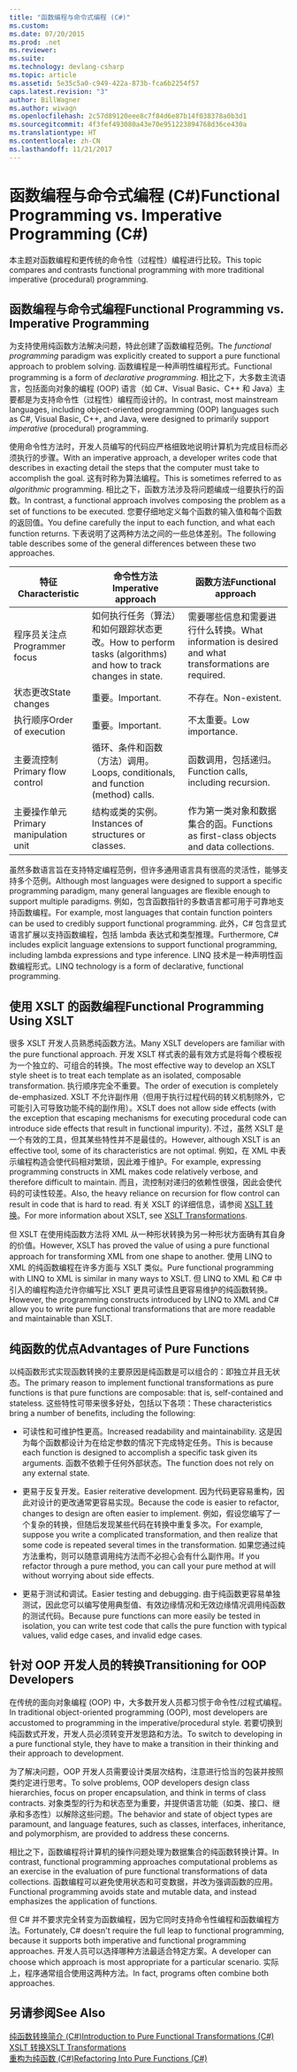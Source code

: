 ```yaml
---
title: "函数编程与命令式编程 (C#)"
ms.custom: 
ms.date: 07/20/2015
ms.prod: .net
ms.reviewer: 
ms.suite: 
ms.technology: devlang-csharp
ms.topic: article
ms.assetid: 5e35c5a0-c949-422a-873b-fca6b2254f57
caps.latest.revision: "3"
author: BillWagner
ms.author: wiwagn
ms.openlocfilehash: 2c57d89120eee8c7f84d6e87b14f038378a0b3d1
ms.sourcegitcommit: 4f3fef493080a43e70e951223894768d36ce430a
ms.translationtype: HT
ms.contentlocale: zh-CN
ms.lasthandoff: 11/21/2017
---
```

# <a name="functional-programming-vs-imperative-programming-c"></a><span data-ttu-id="663dd-102">函数编程与命令式编程 (C#)</span><span class="sxs-lookup"><span data-stu-id="663dd-102">Functional Programming vs. Imperative Programming (C#)</span></span>
<span data-ttu-id="663dd-103">本主题对函数编程和更传统的命令性（过程性）编程进行比较。</span><span class="sxs-lookup"><span data-stu-id="663dd-103">This topic compares and contrasts functional programming with more traditional imperative (procedural) programming.</span></span>  
  
## <a name="functional-programming-vs-imperative-programming"></a><span data-ttu-id="663dd-104">函数编程与命令式编程</span><span class="sxs-lookup"><span data-stu-id="663dd-104">Functional Programming vs. Imperative Programming</span></span>  
 <span data-ttu-id="663dd-105">为支持使用纯函数方法解决问题，特此创建了函数编程范例。</span><span class="sxs-lookup"><span data-stu-id="663dd-105">The *functional programming* paradigm was explicitly created to support a pure functional approach to problem solving.</span></span> <span data-ttu-id="663dd-106">函数编程是一种声明性编程形式。</span><span class="sxs-lookup"><span data-stu-id="663dd-106">Functional programming is a form of *declarative programming*.</span></span> <span data-ttu-id="663dd-107">相比之下，大多数主流语言，包括面向对象的编程 (OOP) 语言（如 C#、Visual Basic、C++ 和 Java）主要都是为支持命令性（过程性）编程而设计的。</span><span class="sxs-lookup"><span data-stu-id="663dd-107">In contrast, most mainstream languages, including object-oriented programming (OOP) languages such as C#, Visual Basic, C++, and Java, were designed to primarily support *imperative* (procedural) programming.</span></span>  
  
 <span data-ttu-id="663dd-108">使用命令性方法时，开发人员编写的代码应严格细致地说明计算机为完成目标而必须执行的步骤。</span><span class="sxs-lookup"><span data-stu-id="663dd-108">With an imperative approach, a developer writes code that describes in exacting detail the steps that the computer must take to accomplish the goal.</span></span> <span data-ttu-id="663dd-109">这有时称为算法编程。</span><span class="sxs-lookup"><span data-stu-id="663dd-109">This is sometimes referred to as *algorithmic* programming.</span></span> <span data-ttu-id="663dd-110">相比之下，函数方法涉及将问题编成一组要执行的函数。</span><span class="sxs-lookup"><span data-stu-id="663dd-110">In contrast, a functional approach involves composing the problem as a set of functions to be executed.</span></span> <span data-ttu-id="663dd-111">您要仔细地定义每个函数的输入值和每个函数的返回值。</span><span class="sxs-lookup"><span data-stu-id="663dd-111">You define carefully the input to each function, and what each function returns.</span></span> <span data-ttu-id="663dd-112">下表说明了这两种方法之间的一些总体差别。</span><span class="sxs-lookup"><span data-stu-id="663dd-112">The following table describes some of the general differences between these two approaches.</span></span>  
  
|<span data-ttu-id="663dd-113">特征</span><span class="sxs-lookup"><span data-stu-id="663dd-113">Characteristic</span></span>|<span data-ttu-id="663dd-114">命令性方法</span><span class="sxs-lookup"><span data-stu-id="663dd-114">Imperative approach</span></span>|<span data-ttu-id="663dd-115">函数方法</span><span class="sxs-lookup"><span data-stu-id="663dd-115">Functional approach</span></span>|  
|--------------------|-------------------------|-------------------------|  
|<span data-ttu-id="663dd-116">程序员关注点</span><span class="sxs-lookup"><span data-stu-id="663dd-116">Programmer focus</span></span>|<span data-ttu-id="663dd-117">如何执行任务（算法）和如何跟踪状态更改。</span><span class="sxs-lookup"><span data-stu-id="663dd-117">How to perform tasks (algorithms) and how to track changes in state.</span></span>|<span data-ttu-id="663dd-118">需要哪些信息和需要进行什么转换。</span><span class="sxs-lookup"><span data-stu-id="663dd-118">What information is desired and what transformations are required.</span></span>|  
|<span data-ttu-id="663dd-119">状态更改</span><span class="sxs-lookup"><span data-stu-id="663dd-119">State changes</span></span>|<span data-ttu-id="663dd-120">重要。</span><span class="sxs-lookup"><span data-stu-id="663dd-120">Important.</span></span>|<span data-ttu-id="663dd-121">不存在。</span><span class="sxs-lookup"><span data-stu-id="663dd-121">Non-existent.</span></span>|  
|<span data-ttu-id="663dd-122">执行顺序</span><span class="sxs-lookup"><span data-stu-id="663dd-122">Order of execution</span></span>|<span data-ttu-id="663dd-123">重要。</span><span class="sxs-lookup"><span data-stu-id="663dd-123">Important.</span></span>|<span data-ttu-id="663dd-124">不太重要。</span><span class="sxs-lookup"><span data-stu-id="663dd-124">Low importance.</span></span>|  
|<span data-ttu-id="663dd-125">主要流控制</span><span class="sxs-lookup"><span data-stu-id="663dd-125">Primary flow control</span></span>|<span data-ttu-id="663dd-126">循环、条件和函数（方法）调用。</span><span class="sxs-lookup"><span data-stu-id="663dd-126">Loops, conditionals, and function (method) calls.</span></span>|<span data-ttu-id="663dd-127">函数调用，包括递归。</span><span class="sxs-lookup"><span data-stu-id="663dd-127">Function calls, including recursion.</span></span>|  
|<span data-ttu-id="663dd-128">主要操作单元</span><span class="sxs-lookup"><span data-stu-id="663dd-128">Primary manipulation unit</span></span>|<span data-ttu-id="663dd-129">结构或类的实例。</span><span class="sxs-lookup"><span data-stu-id="663dd-129">Instances of structures or classes.</span></span>|<span data-ttu-id="663dd-130">作为第一类对象和数据集合的函。</span><span class="sxs-lookup"><span data-stu-id="663dd-130">Functions as first-class objects and data collections.</span></span>|  
  
 <span data-ttu-id="663dd-131">虽然多数语言旨在支持特定编程范例，但许多通用语言具有很高的灵活性，能够支持多个范例。</span><span class="sxs-lookup"><span data-stu-id="663dd-131">Although most languages were designed to support a specific programming paradigm, many general languages are flexible enough to support multiple paradigms.</span></span> <span data-ttu-id="663dd-132">例如，包含函数指针的多数语言都可用于可靠地支持函数编程。</span><span class="sxs-lookup"><span data-stu-id="663dd-132">For example, most languages that contain function pointers can be used to credibly support functional programming.</span></span> <span data-ttu-id="663dd-133">此外，C# 包含显式语言扩展以支持函数编程，包括 lambda 表达式和类型推理。</span><span class="sxs-lookup"><span data-stu-id="663dd-133">Furthermore, C# includes explicit language extensions to support functional programming, including lambda expressions and type inference.</span></span> <span data-ttu-id="663dd-134">LINQ 技术是一种声明性函数编程形式。</span><span class="sxs-lookup"><span data-stu-id="663dd-134">LINQ technology is a form of declarative, functional programming.</span></span>  
  
## <a name="functional-programming-using-xslt"></a><span data-ttu-id="663dd-135">使用 XSLT 的函数编程</span><span class="sxs-lookup"><span data-stu-id="663dd-135">Functional Programming Using XSLT</span></span>  
 <span data-ttu-id="663dd-136">很多 XSLT 开发人员熟悉纯函数方法。</span><span class="sxs-lookup"><span data-stu-id="663dd-136">Many XSLT developers are familiar with the pure functional approach.</span></span> <span data-ttu-id="663dd-137">开发 XSLT 样式表的最有效方式是将每个模板视为一个独立的、可组合的转换。</span><span class="sxs-lookup"><span data-stu-id="663dd-137">The most effective way to develop an XSLT style sheet is to treat each template as an isolated, composable transformation.</span></span> <span data-ttu-id="663dd-138">执行顺序完全不重要。</span><span class="sxs-lookup"><span data-stu-id="663dd-138">The order of execution is completely de-emphasized.</span></span> <span data-ttu-id="663dd-139">XSLT 不允许副作用（但用于执行过程代码的转义机制除外，它可能引入可导致功能不纯的副作用）。</span><span class="sxs-lookup"><span data-stu-id="663dd-139">XSLT does not allow side effects (with the exception that escaping mechanisms for executing procedural code can introduce side effects that result in functional impurity).</span></span> <span data-ttu-id="663dd-140">不过，虽然 XSLT 是一个有效的工具，但其某些特性并不是最佳的。</span><span class="sxs-lookup"><span data-stu-id="663dd-140">However, although XSLT is an effective tool, some of its characteristics are not optimal.</span></span> <span data-ttu-id="663dd-141">例如，在 XML 中表示编程构造会使代码相对繁琐，因此难于维护。</span><span class="sxs-lookup"><span data-stu-id="663dd-141">For example, expressing programming constructs in XML makes code relatively verbose, and therefore difficult to maintain.</span></span> <span data-ttu-id="663dd-142">而且，流控制对递归的依赖性很强，因此会使代码的可读性较差。</span><span class="sxs-lookup"><span data-stu-id="663dd-142">Also, the heavy reliance on recursion for flow control can result in code that is hard to read.</span></span> <span data-ttu-id="663dd-143">有关 XSLT 的详细信息，请参阅 [XSLT 转换](../../../../standard/data/xml/xslt-transformations.md)。</span><span class="sxs-lookup"><span data-stu-id="663dd-143">For more information about XSLT, see [XSLT Transformations](../../../../standard/data/xml/xslt-transformations.md).</span></span>  
  
 <span data-ttu-id="663dd-144">但 XSLT 在使用纯函数方法将 XML 从一种形状转换为另一种形状方面确有其自身的价值。</span><span class="sxs-lookup"><span data-stu-id="663dd-144">However, XSLT has proved the value of using a pure functional approach for transforming XML from one shape to another.</span></span> <span data-ttu-id="663dd-145">使用 LINQ to XML 的纯函数编程在许多方面与 XSLT 类似。</span><span class="sxs-lookup"><span data-stu-id="663dd-145">Pure functional programming with LINQ to XML is similar in many ways to XSLT.</span></span> <span data-ttu-id="663dd-146">但 LINQ to XML 和 C# 中引入的编程构造允许你编写比 XSLT 更具可读性且更容易维护的纯函数转换。</span><span class="sxs-lookup"><span data-stu-id="663dd-146">However, the programming constructs introduced by LINQ to XML and C#  allow you to write pure functional transformations that are more readable and maintainable than XSLT.</span></span>  
  
## <a name="advantages-of-pure-functions"></a><span data-ttu-id="663dd-147">纯函数的优点</span><span class="sxs-lookup"><span data-stu-id="663dd-147">Advantages of Pure Functions</span></span>  
 <span data-ttu-id="663dd-148">以纯函数形式实现函数转换的主要原因是纯函数是可以组合的：即独立并且无状态。</span><span class="sxs-lookup"><span data-stu-id="663dd-148">The primary reason to implement functional transformations as pure functions is that pure functions are composable: that is, self-contained and stateless.</span></span> <span data-ttu-id="663dd-149">这些特性可带来很多好处，包括以下各项：</span><span class="sxs-lookup"><span data-stu-id="663dd-149">These characteristics bring a number of benefits, including the following:</span></span>  
  
-   <span data-ttu-id="663dd-150">可读性和可维护性更高。</span><span class="sxs-lookup"><span data-stu-id="663dd-150">Increased readability and maintainability.</span></span> <span data-ttu-id="663dd-151">这是因为每个函数都设计为在给定参数的情况下完成特定任务。</span><span class="sxs-lookup"><span data-stu-id="663dd-151">This is because each function is designed to accomplish a specific task given its arguments.</span></span> <span data-ttu-id="663dd-152">函数不依赖于任何外部状态。</span><span class="sxs-lookup"><span data-stu-id="663dd-152">The function does not rely on any external state.</span></span>  
  
-   <span data-ttu-id="663dd-153">更易于反复开发。</span><span class="sxs-lookup"><span data-stu-id="663dd-153">Easier reiterative development.</span></span> <span data-ttu-id="663dd-154">因为代码更容易重构，因此对设计的更改通常更容易实现。</span><span class="sxs-lookup"><span data-stu-id="663dd-154">Because the code is easier to refactor, changes to design are often easier to implement.</span></span> <span data-ttu-id="663dd-155">例如，假设您编写了一个复杂的转换，但随后发现某些代码在转换中重复多次。</span><span class="sxs-lookup"><span data-stu-id="663dd-155">For example, suppose you write a complicated transformation, and then realize that some code is repeated several times in the transformation.</span></span> <span data-ttu-id="663dd-156">如果您通过纯方法重构，则可以随意调用纯方法而不必担心会有什么副作用。</span><span class="sxs-lookup"><span data-stu-id="663dd-156">If you refactor through a pure method, you can call your pure method at will without worrying about side effects.</span></span>  
  
-   <span data-ttu-id="663dd-157">更易于测试和调试。</span><span class="sxs-lookup"><span data-stu-id="663dd-157">Easier testing and debugging.</span></span> <span data-ttu-id="663dd-158">由于纯函数更容易单独测试，因此您可以编写使用典型值、有效边缘情况和无效边缘情况调用纯函数的测试代码。</span><span class="sxs-lookup"><span data-stu-id="663dd-158">Because pure functions can more easily be tested in isolation, you can write test code that calls the pure function with typical values, valid edge cases, and invalid edge cases.</span></span>  
  
## <a name="transitioning-for-oop-developers"></a><span data-ttu-id="663dd-159">针对 OOP 开发人员的转换</span><span class="sxs-lookup"><span data-stu-id="663dd-159">Transitioning for OOP Developers</span></span>  
 <span data-ttu-id="663dd-160">在传统的面向对象编程 (OOP) 中，大多数开发人员都习惯于命令性/过程式编程。</span><span class="sxs-lookup"><span data-stu-id="663dd-160">In traditional object-oriented programming (OOP), most developers are accustomed to programming in the imperative/procedural style.</span></span> <span data-ttu-id="663dd-161">若要切换到纯函数式开发，开发人员必须转变开发思路和方法。</span><span class="sxs-lookup"><span data-stu-id="663dd-161">To switch to developing in a pure functional style, they have to make a transition in their thinking and their approach to development.</span></span>  
  
 <span data-ttu-id="663dd-162">为了解决问题，OOP 开发人员需要设计类层次结构，注意进行恰当的包装并按照类约定进行思考。</span><span class="sxs-lookup"><span data-stu-id="663dd-162">To solve problems, OOP developers design class hierarchies, focus on proper encapsulation, and think in terms of class contracts.</span></span> <span data-ttu-id="663dd-163">对象类型的行为和状态至为重要，并提供语言功能（如类、接口、继承和多态性）以解除这些问题。</span><span class="sxs-lookup"><span data-stu-id="663dd-163">The behavior and state of object types are paramount, and language features, such as classes, interfaces, inheritance, and polymorphism, are provided to address these concerns.</span></span>  
  
 <span data-ttu-id="663dd-164">相比之下，函数编程将计算机的操作问题处理为数据集合的纯函数转换计算。</span><span class="sxs-lookup"><span data-stu-id="663dd-164">In contrast, functional programming approaches computational problems as an exercise in the evaluation of pure functional transformations of data collections.</span></span> <span data-ttu-id="663dd-165">函数编程可以避免使用状态和可变数据，并改为强调函数的应用。</span><span class="sxs-lookup"><span data-stu-id="663dd-165">Functional programming avoids state and mutable data, and instead emphasizes the application of functions.</span></span>  
  
 <span data-ttu-id="663dd-166">但 C# 并不要求完全转变为函数编程，因为它同时支持命令性编程和函数编程方法。</span><span class="sxs-lookup"><span data-stu-id="663dd-166">Fortunately, C# doesn't require the full leap to functional programming, because it supports both imperative and functional programming approaches.</span></span> <span data-ttu-id="663dd-167">开发人员可以选择哪种方法最适合特定方案。</span><span class="sxs-lookup"><span data-stu-id="663dd-167">A developer can choose which approach is most appropriate for a particular scenario.</span></span> <span data-ttu-id="663dd-168">实际上，程序通常组合使用这两种方法。</span><span class="sxs-lookup"><span data-stu-id="663dd-168">In fact, programs often combine both approaches.</span></span>  
  
## <a name="see-also"></a><span data-ttu-id="663dd-169">另请参阅</span><span class="sxs-lookup"><span data-stu-id="663dd-169">See Also</span></span>  
 [<span data-ttu-id="663dd-170">纯函数转换简介 (C#)</span><span class="sxs-lookup"><span data-stu-id="663dd-170">Introduction to Pure Functional Transformations (C#)</span></span>](../../../../csharp/programming-guide/concepts/linq/introduction-to-pure-functional-transformations.md)  
 [<span data-ttu-id="663dd-171">XSLT 转换</span><span class="sxs-lookup"><span data-stu-id="663dd-171">XSLT Transformations</span></span>](../../../../standard/data/xml/xslt-transformations.md)  
 [<span data-ttu-id="663dd-172">重构为纯函数 (C#)</span><span class="sxs-lookup"><span data-stu-id="663dd-172">Refactoring Into Pure Functions (C#)</span></span>](../../../../csharp/programming-guide/concepts/linq/refactoring-into-pure-functions.md)
